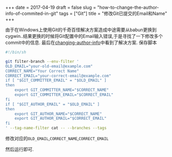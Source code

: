 +++
date = 2017-04-19
draft = false
slug = "how-to-change-the-author-info-of-commited-in-git"
tags = ["Git"]
title = "修改Git已提交的Email和Name"
+++

由于在Windows上使用Git的千奇百怪解决方案造成中途需要从babun更换到cygwin..结果更换的时候将Git配置中的Email输入错误,于是寻找了一下修改多个commit中的信息.
最后在[changing-author-info](https://help.github.com/articles/changing-author-info/)中看到了解决方案.
保存脚本
```bash
#!/bin/sh

git filter-branch --env-filter '
OLD_EMAIL="your-old-email@example.com"
CORRECT_NAME="Your Correct Name"
CORRECT_EMAIL="your-correct-email@example.com"
if [ "$GIT_COMMITTER_EMAIL" = "$OLD_EMAIL" ]
then
    export GIT_COMMITTER_NAME="$CORRECT_NAME"
    export GIT_COMMITTER_EMAIL="$CORRECT_EMAIL"
fi
if [ "$GIT_AUTHOR_EMAIL" = "$OLD_EMAIL" ]
then
    export GIT_AUTHOR_NAME="$CORRECT_NAME"
    export GIT_AUTHOR_EMAIL="$CORRECT_EMAIL"
fi
' --tag-name-filter cat -- --branches --tags
```
修改对应的`OLD_EMAIL`,`CORRECT_NAME`,`CORRECT_EMAIL`

然后运行即可.

